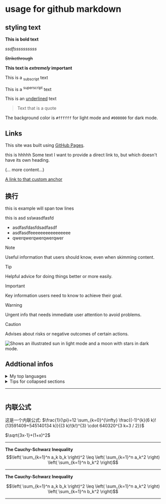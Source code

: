# usage for github markdown

## styling text

**This is bold text**

_ssdfssssssssss_

~~Strikethrough~~

**This text is _extremely_ important**

This is a <sub>subscript</sub> text

This is a <sup>superscript</sup> text

This is an <ins>underlined</ins> text

> Text that is a quote

The background color is `#ffffff` for light mode and `#000000` for dark mode.

## Links

This site was built using [GitHub Pages](https://pages.github.com/).

<a name="my-custom-anchor-point">this is hhhhh</a>
Some text I want to provide a direct link to, but which doesn't have its own heading.

(… more content…)

[A link to that custom anchor](#my-custom-anchor-point)

## 换行

this is  example  will span tow lines

this is  asd ss\wasdfasfd

* asdfasfdasfdsadfasdf
* asdfasdfeeeeeeeeeeeeeeee
* qwerqwerqwerqwerqwer



> [!NOTE]
> Useful information that users should know, even when skimming content.

> [!TIP]
> Helpful advice for doing things better or more easily.

> [!IMPORTANT]
> Key information users need to know to achieve their goal.

> [!WARNING]
> Urgent info that needs immediate user attention to avoid problems.

> [!CAUTION]
> Advises about risks or negative outcomes of certain actions.

<picture>
  <source media="(prefers-color-scheme: dark)" srcset="https://user-images.githubusercontent.com/25423296/163456776-7f95b81a-f1ed-45f7-b7ab-8fa810d529fa.png">
  <source media="(prefers-color-scheme: light)" srcset="https://user-images.githubusercontent.com/25423296/163456779-a8556205-d0a5-45e2-ac17-42d089e3c3f8.png">
  <img alt="Shows an illustrated sun in light mode and a moon with stars in dark mode." src="https://user-images.githubusercontent.com/25423296/163456779-a8556205-d0a5-45e2-ac17-42d089e3c3f8.png">
</picture>

## Addtional infos

<details>
<summary>My top languages</summary>

| Rank | Languages |
|-----:|-----------|
|     1| JavaScript|
|     2| Python    |
|     3| SQL       |

</details>



<details>

<summary>Tips for collapsed sections</summary>

### You can add a header

You can add text within a collapsed section.

You can add an image or a code block, too.

```ruby
   puts "Hello World"
```

</details>



---

<picture>
  <source
    srcset="https://fdbf26f7-6ec8-4bf6-82f8-7d1d165744fd.mdnplay.dev/shared-assets/images/examples/surfer.jpg"
    media="(orientation: portrait)" />
  <img src="https://fdbf26f7-6ec8-4bf6-82f8-7d1d165744fd.mdnplay.dev/shared-assets/images/examples/surfer.jpg" alt="" />
</picture>



## 内联公式

这是一个内联公式: $\frac{1}{\pi}=12 \sum_{k=0}^{\infty} \frac{(-1)^{k}(6 k)!(13591409+545140134 k)}{(3 k)!(k!)^{3} \cdot 640320^{3 k+3 / 2}}$

$\sqrt{3x-1}+(1+x)^2$

---



**The Cauchy-Schwarz Inequality**\
$$\left( \sum_{k=1}^n a_k b_k \right)^2 \leq \left( \sum_{k=1}^n a_k^2 \right) \left( \sum_{k=1}^n b_k^2 \right)$$

---



**The Cauchy-Schwarz Inequality**

```math
\left( \sum_{k=1}^n a_k b_k \right)^2 \leq \left( \sum_{k=1}^n a_k^2 \right) \left( \sum_{k=1}^n b_k^2 \right)
```

---

